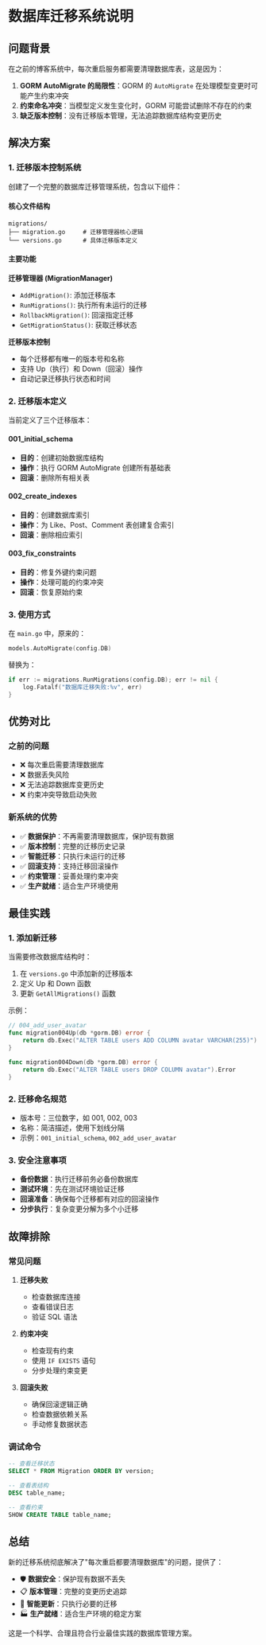 # 数据库迁移系统说明

## 问题背景

在之前的博客系统中，每次重启服务都需要清理数据库表，这是因为：

1. **GORM AutoMigrate 的局限性**：GORM 的 `AutoMigrate` 在处理模型变更时可能产生约束冲突
2. **约束命名冲突**：当模型定义发生变化时，GORM 可能尝试删除不存在的约束
3. **缺乏版本控制**：没有迁移版本管理，无法追踪数据库结构变更历史

## 解决方案

### 1. 迁移版本控制系统

创建了一个完整的数据库迁移管理系统，包含以下组件：

#### 核心文件结构
```
migrations/
├── migration.go     # 迁移管理器核心逻辑
└── versions.go      # 具体迁移版本定义
```

#### 主要功能

**迁移管理器 (MigrationManager)**
- `AddMigration()`: 添加迁移版本
- `RunMigrations()`: 执行所有未运行的迁移
- `RollbackMigration()`: 回滚指定迁移
- `GetMigrationStatus()`: 获取迁移状态

**迁移版本控制**
- 每个迁移都有唯一的版本号和名称
- 支持 Up（执行）和 Down（回滚）操作
- 自动记录迁移执行状态和时间

### 2. 迁移版本定义

当前定义了三个迁移版本：

#### 001_initial_schema
- **目的**：创建初始数据库结构
- **操作**：执行 GORM AutoMigrate 创建所有基础表
- **回滚**：删除所有相关表

#### 002_create_indexes
- **目的**：创建数据库索引
- **操作**：为 Like、Post、Comment 表创建复合索引
- **回滚**：删除相应索引

#### 003_fix_constraints
- **目的**：修复外键约束问题
- **操作**：处理可能的约束冲突
- **回滚**：恢复原始约束

### 3. 使用方式

在 `main.go` 中，原来的：
```go
models.AutoMigrate(config.DB)
```

替换为：
```go
if err := migrations.RunMigrations(config.DB); err != nil {
    log.Fatalf("数据库迁移失败:%v", err)
}
```

## 优势对比

### 之前的问题
- ❌ 每次重启需要清理数据库
- ❌ 数据丢失风险
- ❌ 无法追踪数据库变更历史
- ❌ 约束冲突导致启动失败

### 新系统的优势
- ✅ **数据保护**：不再需要清理数据库，保护现有数据
- ✅ **版本控制**：完整的迁移历史记录
- ✅ **智能迁移**：只执行未运行的迁移
- ✅ **回滚支持**：支持迁移回滚操作
- ✅ **约束管理**：妥善处理约束冲突
- ✅ **生产就绪**：适合生产环境使用

## 最佳实践

### 1. 添加新迁移

当需要修改数据库结构时：

1. 在 `versions.go` 中添加新的迁移版本
2. 定义 Up 和 Down 函数
3. 更新 `GetAllMigrations()` 函数

示例：
```go
// 004_add_user_avatar
func migration004Up(db *gorm.DB) error {
    return db.Exec("ALTER TABLE users ADD COLUMN avatar VARCHAR(255)").Error
}

func migration004Down(db *gorm.DB) error {
    return db.Exec("ALTER TABLE users DROP COLUMN avatar").Error
}
```

### 2. 迁移命名规范

- 版本号：三位数字，如 001, 002, 003
- 名称：简洁描述，使用下划线分隔
- 示例：`001_initial_schema`, `002_add_user_avatar`

### 3. 安全注意事项

- **备份数据**：执行迁移前务必备份数据库
- **测试环境**：先在测试环境验证迁移
- **回滚准备**：确保每个迁移都有对应的回滚操作
- **分步执行**：复杂变更分解为多个小迁移

## 故障排除

### 常见问题

1. **迁移失败**
   - 检查数据库连接
   - 查看错误日志
   - 验证 SQL 语法

2. **约束冲突**
   - 检查现有约束
   - 使用 `IF EXISTS` 语句
   - 分步处理约束变更

3. **回滚失败**
   - 确保回滚逻辑正确
   - 检查数据依赖关系
   - 手动修复数据状态

### 调试命令

```sql
-- 查看迁移状态
SELECT * FROM Migration ORDER BY version;

-- 查看表结构
DESC table_name;

-- 查看约束
SHOW CREATE TABLE table_name;
```

## 总结

新的迁移系统彻底解决了"每次重启都要清理数据库"的问题，提供了：

- 🛡️ **数据安全**：保护现有数据不丢失
- 📋 **版本管理**：完整的变更历史追踪
- 🔄 **智能更新**：只执行必要的迁移
- 🏭 **生产就绪**：适合生产环境的稳定方案

这是一个科学、合理且符合行业最佳实践的数据库管理方案。